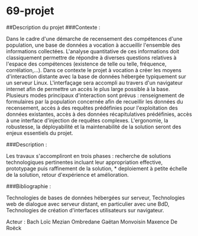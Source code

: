 # 69-projet

##Description du projet
###Contexte :

Dans le cadre d'une démarche de recensement des compétences d'une population, une base de données a vocation à accueillir l'ensemble des informations collectées. L'analyse quantitative de ces informations doit classiquement permettre de répondre à diverses questions relatives à l'espace des compétences (existence de telle ou telle, fréquence, corrélation,...). Dans ce contexte le projet à vocation à créer les moyens d'interaction distante avec la base de données hébergée typiquement sur un serveur Linux. L'interfaçage sera accompli au travers d'un navigateur internet afin de permettre un accès le plus large possible à la base. Plusieurs modes principaux d'interaction sont prévus : renseignement de formulaires par la population concernée afin de recueillir les données du recensement, accès à des requêtes prédéfinies pour l'exploitation des données existantes, accès à des données récapitulatives prédéfinies, accès à une interface d'injection de requêtes complexes. L'ergonomie, la robustesse, la déployabilité et la maintenabilité de la solution seront des enjeux essentiels du projet.

###Description :

Les travaux s'accompliront en trois phases : recherche de solutions technologiques pertinentes incluant leur appropriation effective, prototypage puis raffinement de la solution, * deploiement à petite échelle de la solution, retour d'expérience et amélioration.

###Bibliographie :

Technologies de bases de données hébergées sur serveur, Technologies web de dialogue avec serveur distant, en particulier avec une BdD, Technologies de création d'interfaces utilisateurs sur navigateur.

Acteur :
Bach Loïc
Mezian Ombredane
Gaëtan Monvoisin 
Maxence De Roëck
